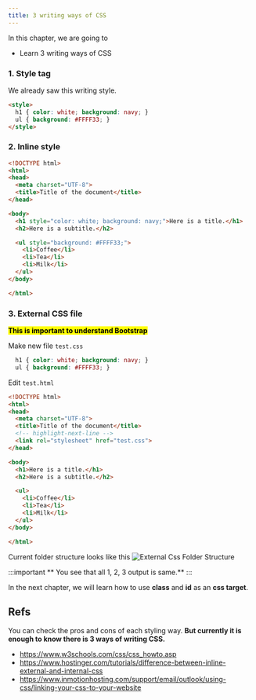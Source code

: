```yaml
---
title: 3 writing ways of CSS
---
```


In this chapter, we are going to
  - Learn 3 writing ways of CSS

### 1. Style tag

We already saw this writing style.

```html
<style>
  h1 { color: white; background: navy; }
  ul { background: #FFFF33; }
</style>
```

### 2. Inline style

```html {9,12} title="test.html"
<!DOCTYPE html>
<html>
<head>
  <meta charset="UTF-8">
  <title>Title of the document</title>
</head>

<body>
  <h1 style="color: white; background: navy;">Here is a title.</h1>
  <h2>Here is a subtitle.</h2>

  <ul style="background: #FFFF33;">
    <li>Coffee</li>
    <li>Tea</li>
    <li>Milk</li>
  </ul>
</body>

</html>
```

### 3. External CSS file

**<mark>This is important to understand Bootstrap</mark>**

Make new file `test.css`

```css title="test.css"
  h1 { color: white; background: navy; }
  ul { background: #FFFF33; }
```

Edit `test.html`

```html title="test.html"
<!DOCTYPE html>
<html>
<head>
  <meta charset="UTF-8">
  <title>Title of the document</title>
  <!-- highlight-next-line -->
  <link rel="stylesheet" href="test.css">
</head>

<body>
  <h1>Here is a title.</h1>
  <h2>Here is a subtitle.</h2>

  <ul>
    <li>Coffee</li>
    <li>Tea</li>
    <li>Milk</li>
  </ul>
</body>

</html>
```

Current folder structure looks like this
![External Css Folder Structure](https://storage.googleapis.com/coderhackers-assets/the-complete-webdev-with-rails-2020/css-guide/external-css-folder.png)

:::important
**  You see that all 1, 2, 3 output is same.**
:::

In the next chapter, we will learn how to use **class** and **id** as an **css target**.


## Refs
You can check the pros and cons of each styling way. **But currently it is enough to know there is 3 ways of writing CSS.**
- https://www.w3schools.com/css/css_howto.asp
- https://www.hostinger.com/tutorials/difference-between-inline-external-and-internal-css
- https://www.inmotionhosting.com/support/email/outlook/using-css/linking-your-css-to-your-website